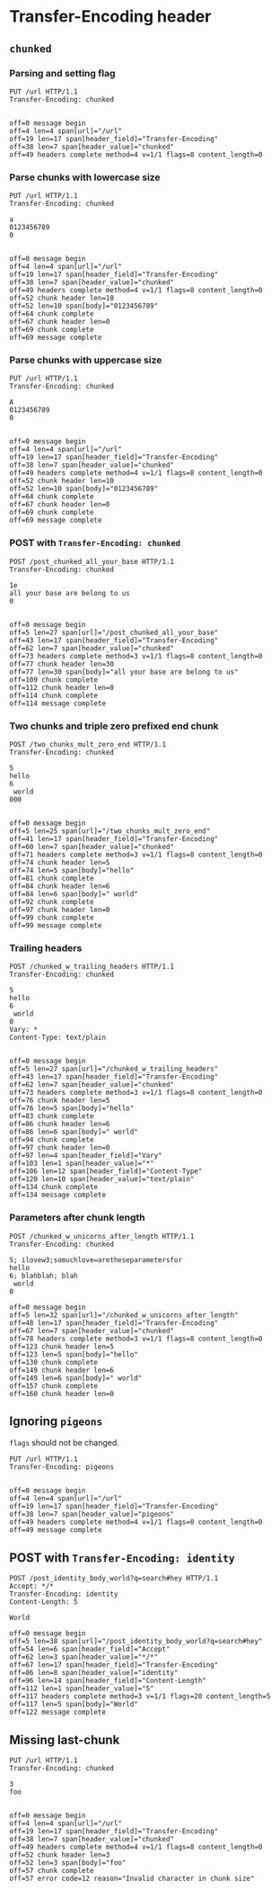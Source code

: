 Transfer-Encoding header
========================

## `chunked`

### Parsing and setting flag

<!-- meta={"type": "request"} -->
```http
PUT /url HTTP/1.1
Transfer-Encoding: chunked


```

```log
off=0 message begin
off=4 len=4 span[url]="/url"
off=19 len=17 span[header_field]="Transfer-Encoding"
off=38 len=7 span[header_value]="chunked"
off=49 headers complete method=4 v=1/1 flags=8 content_length=0
```

### Parse chunks with lowercase size

<!-- meta={"type": "request"} -->
```http
PUT /url HTTP/1.1
Transfer-Encoding: chunked

a
0123456789
0


```

```log
off=0 message begin
off=4 len=4 span[url]="/url"
off=19 len=17 span[header_field]="Transfer-Encoding"
off=38 len=7 span[header_value]="chunked"
off=49 headers complete method=4 v=1/1 flags=8 content_length=0
off=52 chunk header len=10
off=52 len=10 span[body]="0123456789"
off=64 chunk complete
off=67 chunk header len=0
off=69 chunk complete
off=69 message complete
```

### Parse chunks with uppercase size

<!-- meta={"type": "request"} -->
```http
PUT /url HTTP/1.1
Transfer-Encoding: chunked

A
0123456789
0


```

```log
off=0 message begin
off=4 len=4 span[url]="/url"
off=19 len=17 span[header_field]="Transfer-Encoding"
off=38 len=7 span[header_value]="chunked"
off=49 headers complete method=4 v=1/1 flags=8 content_length=0
off=52 chunk header len=10
off=52 len=10 span[body]="0123456789"
off=64 chunk complete
off=67 chunk header len=0
off=69 chunk complete
off=69 message complete
```

### POST with `Transfer-Encoding: chunked`

<!-- meta={"type": "request"} -->
```http
POST /post_chunked_all_your_base HTTP/1.1
Transfer-Encoding: chunked

1e
all your base are belong to us
0


```

```log
off=0 message begin
off=5 len=27 span[url]="/post_chunked_all_your_base"
off=43 len=17 span[header_field]="Transfer-Encoding"
off=62 len=7 span[header_value]="chunked"
off=73 headers complete method=3 v=1/1 flags=8 content_length=0
off=77 chunk header len=30
off=77 len=30 span[body]="all your base are belong to us"
off=109 chunk complete
off=112 chunk header len=0
off=114 chunk complete
off=114 message complete
```

### Two chunks and triple zero prefixed end chunk

<!-- meta={"type": "request"} -->
```http
POST /two_chunks_mult_zero_end HTTP/1.1
Transfer-Encoding: chunked

5
hello
6
 world
000


```

```log
off=0 message begin
off=5 len=25 span[url]="/two_chunks_mult_zero_end"
off=41 len=17 span[header_field]="Transfer-Encoding"
off=60 len=7 span[header_value]="chunked"
off=71 headers complete method=3 v=1/1 flags=8 content_length=0
off=74 chunk header len=5
off=74 len=5 span[body]="hello"
off=81 chunk complete
off=84 chunk header len=6
off=84 len=6 span[body]=" world"
off=92 chunk complete
off=97 chunk header len=0
off=99 chunk complete
off=99 message complete
```

### Trailing headers

<!-- meta={"type": "request"} -->
```http
POST /chunked_w_trailing_headers HTTP/1.1
Transfer-Encoding: chunked

5
hello
6
 world
0
Vary: *
Content-Type: text/plain


```

```log
off=0 message begin
off=5 len=27 span[url]="/chunked_w_trailing_headers"
off=43 len=17 span[header_field]="Transfer-Encoding"
off=62 len=7 span[header_value]="chunked"
off=73 headers complete method=3 v=1/1 flags=8 content_length=0
off=76 chunk header len=5
off=76 len=5 span[body]="hello"
off=83 chunk complete
off=86 chunk header len=6
off=86 len=6 span[body]=" world"
off=94 chunk complete
off=97 chunk header len=0
off=97 len=4 span[header_field]="Vary"
off=103 len=1 span[header_value]="*"
off=106 len=12 span[header_field]="Content-Type"
off=120 len=10 span[header_value]="text/plain"
off=134 chunk complete
off=134 message complete
```

### Parameters after chunk length

<!-- meta={"type": "request"} -->
```http
POST /chunked_w_unicorns_after_length HTTP/1.1
Transfer-Encoding: chunked

5; ilovew3;somuchlove=aretheseparametersfor
hello
6; blahblah; blah
 world
0

```

```log
off=0 message begin
off=5 len=32 span[url]="/chunked_w_unicorns_after_length"
off=48 len=17 span[header_field]="Transfer-Encoding"
off=67 len=7 span[header_value]="chunked"
off=78 headers complete method=3 v=1/1 flags=8 content_length=0
off=123 chunk header len=5
off=123 len=5 span[body]="hello"
off=130 chunk complete
off=149 chunk header len=6
off=149 len=6 span[body]=" world"
off=157 chunk complete
off=160 chunk header len=0
```

## Ignoring `pigeons`

`flags` should not be changed.

<!-- meta={"type": "request"} -->
```http
PUT /url HTTP/1.1
Transfer-Encoding: pigeons


```

```log
off=0 message begin
off=4 len=4 span[url]="/url"
off=19 len=17 span[header_field]="Transfer-Encoding"
off=38 len=7 span[header_value]="pigeons"
off=49 headers complete method=4 v=1/1 flags=0 content_length=0
off=49 message complete
```

## POST with `Transfer-Encoding: identity`

<!-- meta={"type": "request"} -->
```http
POST /post_identity_body_world?q=search#hey HTTP/1.1
Accept: */*
Transfer-Encoding: identity
Content-Length: 5

World
```

```log
off=0 message begin
off=5 len=38 span[url]="/post_identity_body_world?q=search#hey"
off=54 len=6 span[header_field]="Accept"
off=62 len=3 span[header_value]="*/*"
off=67 len=17 span[header_field]="Transfer-Encoding"
off=86 len=8 span[header_value]="identity"
off=96 len=14 span[header_field]="Content-Length"
off=112 len=1 span[header_value]="5"
off=117 headers complete method=3 v=1/1 flags=20 content_length=5
off=117 len=5 span[body]="World"
off=122 message complete
```

## Missing last-chunk

<!-- meta={"type": "request"} -->
```http
PUT /url HTTP/1.1
Transfer-Encoding: chunked

3
foo


```

```log
off=0 message begin
off=4 len=4 span[url]="/url"
off=19 len=17 span[header_field]="Transfer-Encoding"
off=38 len=7 span[header_value]="chunked"
off=49 headers complete method=4 v=1/1 flags=8 content_length=0
off=52 chunk header len=3
off=52 len=3 span[body]="foo"
off=57 chunk complete
off=57 error code=12 reason="Invalid character in chunk size"
```
